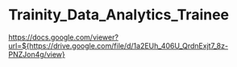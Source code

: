 # Trainity_Data_Analytics_Trainee
https://docs.google.com/viewer?url=${https://drive.google.com/file/d/1a2EUh_406U_QrdnExjt7_8z-PNZJon4g/view}
